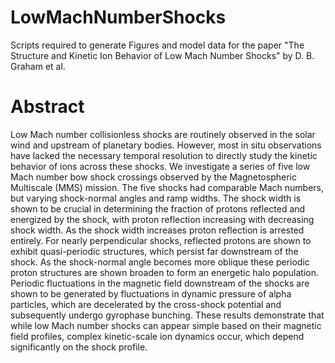 # LowMachNumberShocks
Scripts required to generate Figures and model data for the paper "The Structure and Kinetic Ion Behavior of Low Mach Number Shocks" by D. B. Graham et al. 

# Abstract
Low Mach number collisionless shocks are routinely observed in the solar wind and upstream of planetary bodies. However, most in situ observations have lacked the necessary temporal resolution to directly study the kinetic behavior of ions across these shocks. We investigate a series of five low Mach number bow shock crossings observed by the Magnetospheric Multiscale (MMS) mission. The five shocks had comparable Mach numbers, but varying shock-normal angles and ramp widths. The shock width is shown to be crucial in determining the fraction of protons reflected and energized by the shock, with proton reflection increasing with decreasing shock width. As the shock width increases proton reflection is arrested entirely. For nearly perpendicular shocks, reflected protons are shown to exhibit quasi-periodic structures, which persist far downstream of the shock. As the shock-normal angle becomes more oblique these periodic proton structures are shown broaden to form an energetic halo population. Periodic fluctuations in the magnetic field downstream of the shocks are shown to be generated by fluctuations in dynamic pressure of alpha particles, which are decelerated by the cross-shock potential and subsequently undergo gyrophase bunching. These results demonstrate that while low Mach number shocks can appear simple based on their magnetic field profiles, complex kinetic-scale ion dynamics occur, which depend significantly on the shock profile. 

